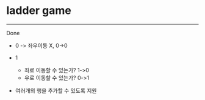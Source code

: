 # ladder game
----
Done
* 0 -> 좌우이동 X, 0->0

* 1
  * 좌로 이동할 수 있는가?
    1->0
  * 우로 이동할 수 있는가?
    0->1
    
* 여러개의 행을 추가할 수 있도록 지원

